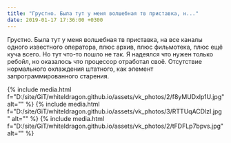 ```yaml
---
title: "Грустно. Была тут у меня волшебная тв приставка, н..."
date: 2019-01-17 17:36:00 +0300
---
```


Грустно. Была тут у меня волшебная тв приставка, на все каналы одного известного оператора, плюс архив, плюс фильмотека, плюс ещё куча всего. Но тут что-то пошло не так. Я надеялся что нужен только ребойл, но оказалось что процессор отработал своё. Отсутствие нормального охлаждения штатного, как элемент запрограммированного старения.


{% include media.html f="D:/site/GiT/whiteldragon.github.io/assets/vk_photos/2/f8yMUDxlp1U.jpg" alt="" %}
{% include media.html f="D:/site/GiT/whiteldragon.github.io/assets/vk_photos/3/RTTUqACDlzI.jpg" alt="" %}
{% include media.html f="D:/site/GiT/whiteldragon.github.io/assets/vk_photos/2/tFDFLp7bpvs.jpg" alt="" %}
